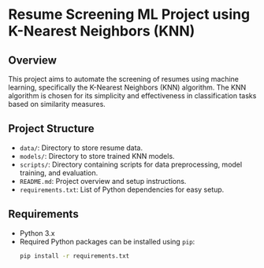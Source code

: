 # Resume Screening ML Project using K-Nearest Neighbors (KNN)

## Overview
This project aims to automate the screening of resumes using machine learning, specifically the K-Nearest Neighbors (KNN) algorithm. The KNN algorithm is chosen for its simplicity and effectiveness in classification tasks based on similarity measures.

## Project Structure
- `data/`: Directory to store resume data.
- `models/`: Directory to store trained KNN models.
- `scripts/`: Directory containing scripts for data preprocessing, model training, and evaluation.
- `README.md`: Project overview and setup instructions.
- `requirements.txt`: List of Python dependencies for easy setup.

## Requirements
- Python 3.x
- Required Python packages can be installed using `pip`:
  ```bash
  pip install -r requirements.txt
